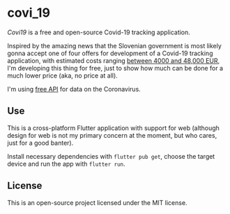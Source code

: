 # covi_19

*Covi19* is a free and open-source Covid-19 tracking application.

Inspired by the amazing news that the Slovenian government is most likely gonna accept one of four offers for development of a Covid-19 tracking application, with estimated costs ranging [between 4000 and 48,000 EUR](https://www.rtvslo.si/slovenija/stiri-ponudbe-za-aplikacijo-covid-19-cene-od-4000-do-skoraj-48-000-evrov/530820), I'm developing this thing for free, just to show how much can be done for a much lower price (aka, no price at all).

I'm using [free API](https://covid19api.com/) for data on the Coronavirus.

## Use

This is a cross-platform Flutter application with support for web (although design for web is not my primary concern at the moment, but who cares, just for a good banter).

Install necessary dependencies with `flutter pub get`, choose the target device and run the app with `flutter run`.

## License

This is an open-source project licensed under the MIT license.